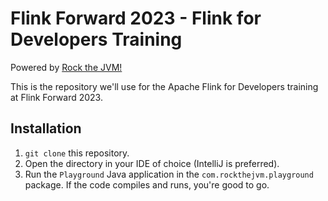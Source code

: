# Flink Forward 2023 - Flink for Developers Training

Powered by [Rock the JVM!](https://rockthejvm.com/)

This is the repository we'll use for the Apache Flink for Developers training at Flink Forward 2023.

## Installation

1. `git clone` this repository.
2. Open the directory in your IDE of choice (IntelliJ is preferred).
3. Run the `Playground` Java application in the `com.rockthejvm.playground` package. If the code compiles and runs, you're good to go.
